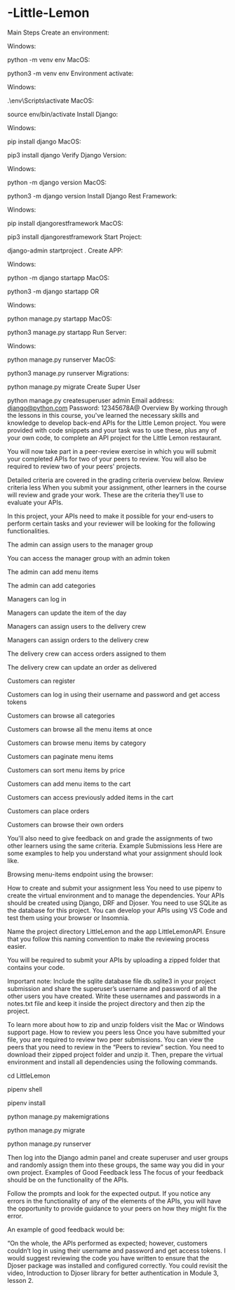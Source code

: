 # -Little-Lemon
Main Steps
Create an environment:

Windows:

python -m venv env
MacOS:

python3 -m venv env
Environment activate:

Windows:

.\env\Scripts\activate
MacOS:

source env/bin/activate
Install Django:

Windows:

pip install django
MacOS:

pip3 install django
Verify Django Version:

Windows:

python -m django version
MacOS:

python3 -m django version
Install Django Rest Framework:

Windows:

pip install djangorestframework
MacOS:

pip3 install djangorestframework
Start Project:

django-admin startproject <name> .
Create APP:

Windows:

python -m django startapp <name>
MacOS:

python3 -m django startapp <name>
OR

Windows:

python manage.py startapp <name>
MacOS:

python3 manage.py startapp <name>
Run Server:

Windows:

python manage.py runserver
MacOS:

python3 manage.py runserver
Migrations:

python manage.py migrate
Create Super User

python manage.py createsuperuser
admin
Email address: django@python.com
Password: 12345678A@
Overview
By working through the lessons in this course, you've learned the necessary skills and knowledge to develop back-end APIs for the Little Lemon project. You were provided with code snippets and your task was to use these, plus any of your own code, to complete an API project for the Little Lemon restaurant.

You will now take part in a peer-review exercise in which you will submit your completed APIs for two of your peers to review. You will also be required to review two of your peers' projects.

Detailed criteria are covered in the grading criteria overview below. Review criteria less When you submit your assignment, other learners in the course will review and grade your work. These are the criteria they’ll use to evaluate your APIs.

In this project, your APIs need to make it possible for your end-users to perform certain tasks and your reviewer will be looking for the following functionalities.

The admin can assign users to the manager group

You can access the manager group with an admin token

The admin can add menu items

The admin can add categories

Managers can log in

Managers can update the item of the day

Managers can assign users to the delivery crew

Managers can assign orders to the delivery crew

The delivery crew can access orders assigned to them

The delivery crew can update an order as delivered

Customers can register

Customers can log in using their username and password and get access tokens

Customers can browse all categories

Customers can browse all the menu items at once

Customers can browse menu items by category

Customers can paginate menu items

Customers can sort menu items by price

Customers can add menu items to the cart

Customers can access previously added items in the cart

Customers can place orders

Customers can browse their own orders

You'll also need to give feedback on and grade the assignments of two other learners using the same criteria. Example Submissions less Here are some examples to help you understand what your assignment should look like.

Browsing menu-items endpoint using the browser:

How to create and submit your assignment less You need to use pipenv to create the virtual environment and to manage the dependencies. Your APIs should be created using Django, DRF and Djoser. You need to use SQLite as the database for this project. You can develop your APIs using VS Code and test them using your browser or Insomnia.

Name the project directory LittleLemon and the app LittleLemonAPI. Ensure that you follow this naming convention to make the reviewing process easier.

You will be required to submit your APIs by uploading a zipped folder that contains your code.

Important note: Include the sqlite database file db.sqlite3 in your project submission and share the superuser’s username and password of all the other users you have created. Write these usernames and passwords in a notes.txt file and keep it inside the project directory and then zip the project.

To learn more about how to zip and unzip folders visit the Mac or Windows support page.
How to review you peers less Once you have submitted your file, you are required to review two peer submissions. You can view the peers that you need to review in the “Peers to review” section. You need to download their zipped project folder and unzip it. Then, prepare the virtual environment and install all dependencies using the following commands.

cd LittleLemon

pipenv shell

pipenv install

python manage.py makemigrations

python manage.py migrate

python manage.py runserver

Then log into the Django admin panel and create superuser and user groups and randomly assign them into these groups, the same way you did in your own project. Examples of Good Feedback less The focus of your feedback should be on the functionality of the APIs.

Follow the prompts and look for the expected output. If you notice any errors in the functionality of any of the elements of the APIs, you will have the opportunity to provide guidance to your peers on how they might fix the error.

An example of good feedback would be:

“On the whole, the APIs performed as expected; however, customers couldn’t log in using their username and password and get access tokens. I would suggest reviewing the code you have written to ensure that the Djoser package was installed and configured correctly. You could revisit the video, Introduction to Djoser library for better authentication in Module 3, lesson 2.

